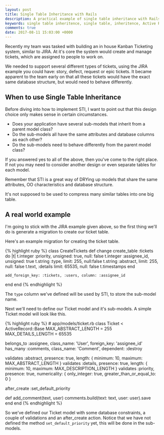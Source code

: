 ```yaml
---
layout: post
title: Single Table Inheritance with Rails
description: A practical example of single table inheritance with Rails.
keywords: single table inheritence, single table, inheritence, Active Record, Rails, rails, ruby, Ruby, MySQL, Database, tickets, JIRA
comments: true
date: 2017-08-11 15:03:00 +0000
---
```


Recently my team was tasked with building an in house Kanban Ticketing system, similar to JIRA.
At it's core the system would create and manage tickets, which are assigned to people to work on.

We needed to support several different types of tickets, using the JIRA example you could have: story, defect, request or epic tickets.
It became apparent to the team early on that all these tickets would have the exact same database structure, but would need to behave differently.

## When to use Single Table Inheritance
Before diving into how to implement STI, I want to point out that this design choice only makes sense in certain circumstances.
* Does your application have several sub-models that inherit from a parent model class?
* Do the sub-models all have the same attributes and database columns as each other?
* Do the sub-models need to behave differently from the parent model class?
 
If you answered yes to all of the above, then you've come to the right place. 
If not you may need to consider another design or even separate tables for each model.

Remember that STI is a great way of DRYing up models that share the same attributes, OO characteristics and database structure. 

It's not supposed to be used to compress many similar tables into one big table.

## A real world example 

I'm going to stick with the JIRA example given above, so the first thing we'll do is generate a migration to create our ticket table. 

Here's an example migration for creating the ticket table.

<div class = "block-code">
{% highlight ruby %}
class CreateTickets
  def change
    create_table :tickets do |t|
      t.integer :priority, unsigned: true, null: false
      t.integer :assignee_id, unsigned: true
      t.string :type, limit: 255, null:false
      t.string :abstract, limit: 255, null: false
      t.text, :details limit: 65535, null: false
      t.timestamps
    end
    
    add_foreign_key: :tickets, :users, column: :assignee_id
  end
end
{% endhighlight %}
</div>

The `type` column we've defined will be used by STI, to store the sub-model name.

Next we'll need to define our Ticket model and it's sub-models. 
A simple Ticket model will look like this.

<div class = "block-code">
{% highlight ruby %}
# app/models/ticket.rb
class Ticket < ActiveRecord::Base
  MAX_ABSTRACT_LENGTH = 255
  MAX_DETAILS_LENGTH = 65535
  
  belongs_to :assignee, class_name: 'User', foreign_key: 'assignee_id'
  has_many :comments, class_name: 'Comment', dependent: :destroy
  
  validates :abstract, presence: true, length: { minimum: 10, maximum: MAX_ABSTRACT_LENGTH }
  validates :details, presence: true, length: { minimum: 10, maximum: MAX_DESCRIPTION_LENGTH }
  validates :priority, presence: true, numericality: { only_integer: true, 
                                                       greater_than_or_equal_to: 0 }
  
  after_create :set_default_priority
  
  def add_comment(text, user)
    comments.build(text: text, user: user).save
  end
end
{% endhighlight %}
</div>

So we've defined our Ticket model with some database constraints, a couple of validations and an after_create action.
Notice that we have not defined the method `set_default_priority` yet, this will be done in the sub-models. 
